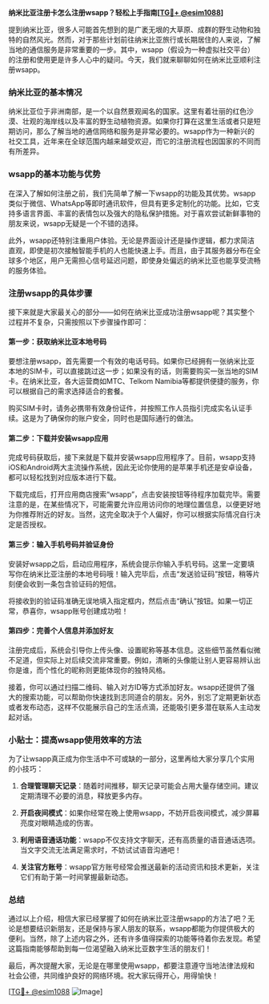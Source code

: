 **纳米比亚注册卡怎么注册wsapp？轻松上手指南[[TG💪+ @esim1088](https://t.me/s/esim1088)]**

提到纳米比亚，很多人可能首先想到的是广袤无垠的大草原、成群的野生动物和独特的自然风光。然而，对于那些计划前往纳米比亚旅行或长期居住的人来说，了解当地的通信服务是非常重要的一步。其中，wsapp（假设为一种虚拟社交平台）的注册和使用更是许多人心中的疑问。今天，我们就来聊聊如何在纳米比亚顺利注册wsapp。

### 纳米比亚的基本情况

纳米比亚位于非洲南部，是一个以自然景观闻名的国家。这里有着壮丽的红色沙漠、壮观的海岸线以及丰富的野生动植物资源。如果你打算在这里生活或者只是短期访问，那么了解当地的通信网络和服务是非常必要的。wsapp作为一种新兴的社交工具，近年来在全球范围内越来越受欢迎，而它的注册流程也因国家的不同而有所差异。

### wsapp的基本功能与优势

在深入了解如何注册之前，我们先简单了解一下wsapp的功能及其优势。wsapp类似于微信、WhatsApp等即时通讯软件，但具有更多定制化的功能。比如，它支持多语言界面、丰富的表情包以及强大的隐私保护措施。对于喜欢尝试新鲜事物的朋友来说，wsapp无疑是一个不错的选择。

此外，wsapp还特别注重用户体验。无论是界面设计还是操作逻辑，都力求简洁直观，即使是初次接触智能手机的人也能快速上手。而且，由于其服务器分布在全球多个地区，用户无需担心信号延迟问题，即使身处偏远的纳米比亚也能享受流畅的服务体验。

### 注册wsapp的具体步骤

接下来就是大家最关心的部分——如何在纳米比亚成功注册wsapp呢？其实整个过程并不复杂，只需按照以下步骤操作即可：

#### 第一步：获取纳米比亚本地号码
要想注册wsapp，首先需要一个有效的电话号码。如果你已经拥有一张纳米比亚本地的SIM卡，可以直接跳过这一步；如果没有的话，则需要购买一张当地的SIM卡。在纳米比亚，各大运营商如MTC、Telkom Namibia等都提供便捷的服务，你可以根据自己的需求选择适合的套餐。

购买SIM卡时，请务必携带有效身份证件，并按照工作人员指引完成实名认证手续。这是为了确保你的账户安全，同时也是国际通行的做法。

#### 第二步：下载并安装wsapp应用
完成号码获取后，接下来就是下载并安装wsapp应用程序了。目前，wsapp支持iOS和Android两大主流操作系统，因此无论你使用的是苹果手机还是安卓设备，都可以轻松找到对应版本进行下载。

下载完成后，打开应用商店搜索“wsapp”，点击安装按钮等待程序加载完毕。需要注意的是，在某些情况下，可能需要允许应用访问你的地理位置信息，以便更好地为你推荐附近的好友。当然，这完全取决于个人偏好，你可以根据实际情况自行决定是否授权。

#### 第三步：输入手机号码并验证身份
安装好wsapp之后，启动应用程序，系统会提示你输入手机号码。这里一定要填写你在纳米比亚注册的本地号码哦！输入完毕后，点击“发送验证码”按钮，稍等片刻便会收到一条包含验证码的短信。

将接收到的验证码准确无误地填入指定框内，然后点击“确认”按钮。如果一切正常，恭喜你，wsapp账号创建成功啦！

#### 第四步：完善个人信息并添加好友
注册完成后，系统会引导你上传头像、设置昵称等基本信息。这些细节虽然看似微不足道，但实际上对后续交流非常重要。例如，清晰的头像能让别人更容易辨认出你是谁，而个性化的昵称则更能体现你的独特风格。

接着，你可以通过扫描二维码、输入对方ID等方式添加好友。wsapp还提供了强大的搜索功能，可以帮助你快速找到志同道合的朋友。另外，别忘了定期更新状态或者发布动态，这样不仅能展示自己的生活点滴，还能吸引更多潜在联系人主动发起对话。

### 小贴士：提高wsapp使用效率的方法

为了让wsapp真正成为你生活中不可或缺的一部分，这里再给大家分享几个实用的小技巧：

1. **合理管理聊天记录**：随着时间推移，聊天记录可能会占用大量存储空间。建议定期清理不必要的消息，释放更多内存。
   
2. **开启夜间模式**：如果你经常在晚上使用wsapp，不妨开启夜间模式，减少屏幕亮度对眼睛造成的伤害。
   
3. **利用语音通话功能**：wsapp不仅支持文字聊天，还有高质量的语音通话选项。当文字交流无法满足需求时，不妨试试语音沟通吧！

4. **关注官方账号**：wsapp官方账号经常会推送最新的活动资讯和技术更新，关注它们有助于第一时间掌握最新动态。

### 总结

通过以上介绍，相信大家已经掌握了如何在纳米比亚注册wsapp的方法了吧？无论是想要结识新朋友，还是保持与家人朋友的联系，wsapp都能为你提供极大的便利。当然，除了上述内容之外，还有许多值得探索的功能等待着你去发现。希望这篇指南能够帮助到每一位渴望融入纳米比亚数字生活的朋友们！

最后，再次提醒大家，无论是在哪里使用wsapp，都要注意遵守当地法律法规和社会公德，共同维护良好的网络环境。祝大家玩得开心，用得愉快！

[[TG💪+ @esim1088](https://t.me/s/esim1088) ![Image](https://i.postimg.cc/4NQfJmqS/Snipaste-2025-05-13-00-14-12.png)]
